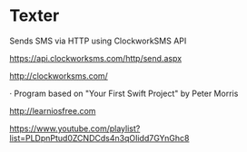 # Texter
Sends SMS via HTTP using ClockworkSMS API

https://api.clockworksms.com/http/send.aspx

http://clockworksms.com/


· Program based on "Your First Swift Project" by Peter Morris

http://learniosfree.com

https://www.youtube.com/playlist?list=PLDpnPtud0ZCNDCds4n3qOIidd7GYnGhc8